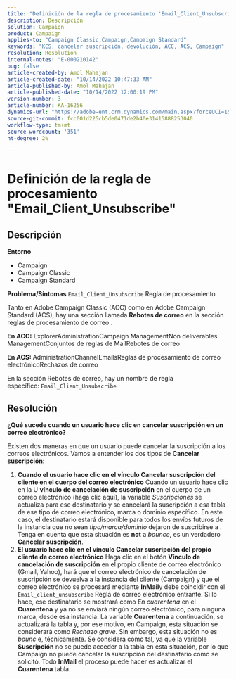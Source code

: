 ```yaml
---
title: "Definición de la regla de procesamiento 'Email_Client_Unsubscribe'"
description: Descripción
solution: Campaign
product: Campaign
applies-to: "Campaign Classic,Campaign,Campaign Standard"
keywords: "KCS, cancelar suscripción, devolución, ACC, ACS, Campaign"
resolution: Resolution
internal-notes: "E-000210142"
bug: false
article-created-by: Amol Mahajan
article-created-date: "10/14/2022 10:47:33 AM"
article-published-by: Amol Mahajan
article-published-date: "10/14/2022 12:00:19 PM"
version-number: 3
article-number: KA-16256
dynamics-url: "https://adobe-ent.crm.dynamics.com/main.aspx?forceUCI=1&pagetype=entityrecord&etn=knowledgearticle&id=cc26f897-ad4b-ed11-bba2-002248086cae"
source-git-commit: fcc001d225cb5de0471de2b40e31415888253040
workflow-type: tm+mt
source-wordcount: '351'
ht-degree: 2%

---
```


# Definición de la regla de procesamiento &quot;Email_Client_Unsubscribe&quot;

## Descripción

<b>Entorno</b>
- Campaign
- Campaign Classic
- Campaign Standard

<b>Problema/Síntomas</b>
`Email_Client_Unsubscribe` Regla de procesamiento

Tanto en Adobe Campaign Classic (ACC) como en Adobe Campaign Standard (ACS), hay una sección llamada <b>Rebotes de correo</b> en la sección reglas de procesamiento de correo .

<b>En ACC:</b> ExplorerAdministrationCampaign ManagementNon deliverables ManagementConjuntos de reglas de MailRebotes de correo

<b>En ACS: </b>AdministrationChannelEmailsReglas de procesamiento de correo electrónicoRechazos de correo

En la sección Rebotes de correo, hay un nombre de regla específico: `Email_Client_Unsubscribe`


## Resolución


<b>¿Qué sucede cuando un usuario hace clic en cancelar suscripción en un correo electrónico?</b>

Existen dos maneras en que un usuario puede cancelar la suscripción a los correos electrónicos. Vamos a entender los dos tipos de <b>Cancelar suscripción</b>:

1. <b>Cuando el usuario hace clic en el vínculo Cancelar suscripción del cliente en el cuerpo del correo electrónico</b>
Cuando un usuario hace clic en la U
<b>vínculo de cancelación de suscripción</b> en el cuerpo de un correo electrónico (haga clic aquí), la variable *Suscripciones* se actualiza para ese destinatario y se cancelará la suscripción a esa tabla de ese tipo de correo electrónico, marca o dominio específico. En este caso, el destinatario estará disponible para todos los envíos futuros de la instancia que no sean *tipo/marca/dominio* dejaron de suscribirse a . Tenga en cuenta que esta situación es <b>not</b> a *bounce*, es un verdadero <b>Cancelar suscripción</b>.
2. <b>El usuario hace clic en el vínculo Cancelar suscripción del propio cliente de correo electrónico</b>
Haga clic en el botón 
<b>Vínculo de cancelación de suscripción</b> en el propio cliente de correo electrónico (Gmail, Yahoo), hará que el correo electrónico de cancelación de suscripción se devuelva a la instancia del cliente (Campaign) y que el correo electrónico se procesará mediante <b>InMail</b>y debe coincidir con el `Email_client_unsubscribe` Regla de correo electrónico entrante. Si lo hace, ese destinatario se mostrará como *En cuarentena* en el <b>Cuarentena</b> y ya no se enviará ningún correo electrónico, para ninguna marca, desde esa instancia. La variable <b>Cuarentena</b> a continuación, se actualizará la tabla y, por ese motivo, en Campaign, esta situación se considerará como *Rechazo grave*. Sin embargo, esta situación no es *bounc* e, técnicamente. Se considera como tal, ya que la variable <b>Suscripción</b> no se puede acceder a la tabla en esta situación, por lo que Campaign no puede cancelar la suscripción del destinatario como se solicitó. Todo <b>InMail</b> el proceso puede hacer es actualizar el <b>Cuarentena</b> tabla.

